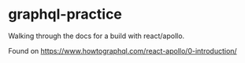 # graphql-practice

Walking through the docs for a build with react/apollo.

Found on https://www.howtographql.com/react-apollo/0-introduction/

